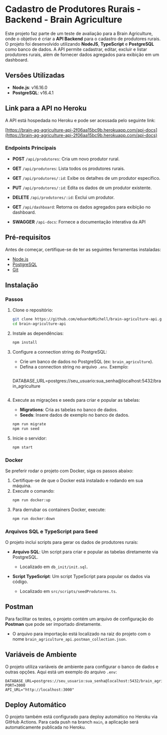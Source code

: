 
# Cadastro de Produtores Rurais - Backend - Brain Agriculture

Este projeto faz parte de um teste de avaliação para a Brain Agriculture, onde o objetivo é criar a **API Backend** para o cadastro de produtores rurais. O projeto foi desenvolvido utilizando **NodeJS**, **TypeScript** e **PostgreSQL** como banco de dados. A API permite cadastrar, editar, excluir e listar produtores rurais, além de fornecer dados agregados para exibição em um dashboard.

## Versões Utilizadas

- **Node.js**: v16.16.0
- **PostgreSQL**: v16.4.1

## Link para a API no Heroku

A API está hospedada no Heroku e pode ser acessada pelo seguinte link:

[https://brain-ag-agriculture-api-2f06aa15bc9b.herokuapp.com/api-docs](https://brain-ag-agriculture-api-2f06aa15bc9b.herokuapp.com/api-docs)

### Endpoints Principais

- **POST** `/api/produtores`: Cria um novo produtor rural.
- **GET** `/api/produtores`: Lista todos os produtores rurais.
- **GET** `/api/produtores/:id`: Exibe os detalhes de um produtor específico.
- **PUT** `/api/produtores/:id`: Edita os dados de um produtor existente.
- **DELETE** `/api/produtores/:id`: Exclui um produtor.
- **GET** `/api/dashboard`: Retorna os dados agregados para exibição no dashboard.

- **SWAGGER** `/api-docs`: Fornece a documentação interativa da API

## Pré-requisitos

Antes de começar, certifique-se de ter as seguintes ferramentas instaladas:
- [Node.js](https://nodejs.org/)
- [PostgreSQL](https://www.postgresql.org/)
- [Git](https://git-scm.com/)

## Instalação

### Passos

1. Clone o repositório:
   ```bash
   git clone https://github.com/eduardoMichell/brain-agriculture-api.git
   cd brain-agriculture-api
   ```

2. Instale as dependências:
   ```bash
   npm install
   ```

3. Configure a connection string do PostgreSQL:
   - Crie um banco de dados no PostgreSQL (ex: `brain_agriculture`).
   - Defina a connection string no arquivo `.env`. Exemplo:
     ```env
    DATABASE_URL=postgres://seu_usuario:sua_senha@localhost:5432/brain_agriculture
     ```

4. Execute as migrações e seeds para criar e popular as tabelas:
   - **Migrations**: Cria as tabelas no banco de dados.
   - **Seeds**: Insere dados de exemplo no banco de dados.
   ```bash
   npm run migrate    
   npm run seed  
   ```

5. Inicie o servidor:
   ```bash
   npm start
   ```

### Docker

Se preferir rodar o projeto com Docker, siga os passos abaixo:

1. Certifique-se de que o Docker está instalado e rodando em sua máquina.
2. Execute o comando:
   ```bash
   npm run docker:up
   ```
3. Para derrubar os containers Docker, execute:
   ```bash
   npm run docker:down
   ```

### Arquivos SQL e TypeScript para Seed

O projeto inclui scripts para gerar os dados de produtores rurais:

- **Arquivo SQL**: Um script para criar e popular as tabelas diretamente via PostgreSQL.
  - Localizado em `db_init/init.sql`.
  
- **Script TypeScript**: Um script TypeScript para popular os dados via código.
  - Localizado em `src/scripts/seedProdutores.ts`.

## Postman

Para facilitar os testes, o projeto contém um arquivo de configuração do **Postman** que pode ser importado diretamente.

- O arquivo para importação está localizado na raiz do projeto com o nome `brain_agriculture_api.postman_collection.json`.

## Variáveis de Ambiente

O projeto utiliza variáveis de ambiente para configurar o banco de dados e outras opções. Aqui está um exemplo do arquivo `.env`:

```env
DATABASE_URL=postgres://seu_usuario:sua_senha@localhost:5432/brain_agriculture
PORT=3000
API_URL="http://localhost:3000"
```

## Deploy Automático

O projeto também está configurado para deploy automático no Heroku via GitHub Actions. Para cada push na branch `main`, a aplicação será automaticamente publicada no Heroku.
